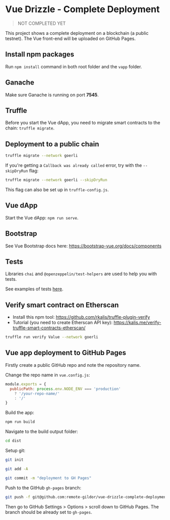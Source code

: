 # Vue Drizzle - Complete Deployment

> NOT COMPLETED YET

This project shows a complete deployment on a blockchain (a public testnet). The Vue front-end will be uploaded on GitHub Pages.

## Install npm packages

Run `npm install` command in both root folder and the `vapp` folder.

## Ganache

Make sure Ganache is running on port **7545**.

## Truffle

Before you start the Vue dApp, you need to migrate smart contracts to the chain: `truffle migrate`.

## Deployment to a public chain

```bash
truffle migrate --network goerli
```

If you're getting a `Callback was already called` error, try with the `--skipDryRun` flag:

```bash
truffle migrate --network goerli --skipDryRun
```

This flag can also be set up in `truffle-config.js`.

## Vue dApp

Start the Vue dApp: `npm run serve`.

## Bootstrap

See Vue Bootstrap docs here: https://bootstrap-vue.org/docs/components

## Tests

Libraries `chai` and `@openzeppelin/test-helpers` are used to help you with tests.

See examples of tests [here](https://github.com/remote-gildor/vue-drizzle-crowdsale/blob/master/test/TestCrowdsale.test.js).

## Verify smart contract on Etherscan

- Install this npm tool: https://github.com/rkalis/truffle-plugin-verify 
- Tutorial (you need to create Etherscan API key): https://kalis.me/verify-truffle-smart-contracts-etherscan/ 

```bash
truffle run verify Value --network goerli
```

## Vue app deployment to GitHub Pages

Firstly create a public GitHub repo and note the repository name.

Change the repo name in `vue.config.js`:

```javascript
module.exports = {
  publicPath: process.env.NODE_ENV === 'production'
    ? '/your-repo-name/'
    : '/'
}
```

Build the app:

```bash
npm run build
```

Navigate to the build output folder:

```bash
cd dist
```

Setup git:

```bash
git init

git add -A

git commit -m "deployment to GH Pages"
```

Push to the GitHub `gh-pages` branch:

```bash
git push -f git@github.com:remote-gildor/vue-drizzle-complete-deployment.git master:gh-pages
```

Then go to GitHub Settings > Options > scroll down to GitHub Pages. The branch should be already set to `gh-pages`.
